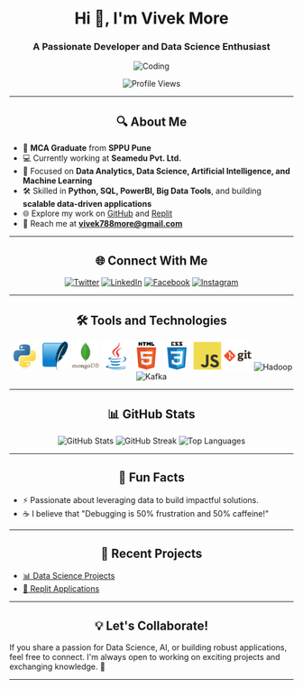 <h1 align="center">Hi 👋, I'm Vivek More</h1>
<h3 align="center">A Passionate Developer and Data Science Enthusiast</h3>

<div align="center">
<img src="https://user-images.githubusercontent.com/74038190/225813708-98b745f2-7d22-48cf-9150-083f1b00d6c9.gif" alt="Coding" width="400">
</div>

<p align="center"> <img src="https://komarev.com/ghpvc/?username=viv1more&label=Profile%20Views&color=blue&style=flat" alt="Profile Views" /> </p>

---

<h2 align="center">🔍 About Me</h2>

- 🌱 **MCA Graduate** from **SPPU Pune**  
- 💻 Currently working at **Seamedu Pvt. Ltd.**  
- 🧠 Focused on **Data Analytics, Data Science, Artificial Intelligence, and Machine Learning**  
- 🛠️ Skilled in **Python, SQL, PowerBI, Big Data Tools**, and building **scalable data-driven applications**  
- 🌐 Explore my work on [GitHub](https://github.com/viv1more/) and [Replit](https://replit.com/@vivek788more)  
- 💬 Reach me at **vivek788more@gmail.com**  

---

<h2 align="center">🌐 Connect With Me</h2>

<div align="center">
  <a href="https://twitter.com/vivek788more" target="_blank"><img src="https://img.shields.io/twitter/follow/vivek788more?logo=twitter&style=for-the-badge" alt="Twitter" /></a>
  <a href="https://linkedin.com/in/vivek-more" target="_blank"><img src="https://img.shields.io/badge/LinkedIn-Connect-blue?style=for-the-badge&logo=linkedin" alt="LinkedIn" /></a>
  <a href="https://fb.com/viv1more7887" target="_blank"><img src="https://img.shields.io/badge/Facebook-Connect-blue?style=for-the-badge&logo=facebook" alt="Facebook" /></a>
  <a href="https://instagram.com/itsvivekmore" target="_blank"><img src="https://img.shields.io/badge/Instagram-Follow-pink?style=for-the-badge&logo=instagram" alt="Instagram" /></a>
</div>

---

<h2 align="center">🛠️ Tools and Technologies</h2>

<p align="center">
  <img src="https://raw.githubusercontent.com/devicons/devicon/master/icons/python/python-original.svg" alt="Python" width="50" height="50"/>
  <img src="https://raw.githubusercontent.com/devicons/devicon/master/icons/sqlite/sqlite-original.svg" alt="SQLite" width="50" height="50"/>
  <img src="https://raw.githubusercontent.com/devicons/devicon/master/icons/mongodb/mongodb-original-wordmark.svg" alt="MongoDB" width="50" height="50"/>
  <img src="https://raw.githubusercontent.com/devicons/devicon/master/icons/java/java-original.svg" alt="Java" width="50" height="50"/>
  <img src="https://raw.githubusercontent.com/devicons/devicon/master/icons/html5/html5-original-wordmark.svg" alt="HTML" width="50" height="50"/>
  <img src="https://raw.githubusercontent.com/devicons/devicon/master/icons/css3/css3-original-wordmark.svg" alt="CSS3" width="50" height="50"/>
  <img src="https://raw.githubusercontent.com/devicons/devicon/master/icons/javascript/javascript-original.svg" alt="JavaScript" width="50" height="50"/>
  <img src="https://raw.githubusercontent.com/devicons/devicon/master/icons/git/git-original-wordmark.svg" alt="Git" width="50" height="50"/>
  <img src="https://raw.githubusercontent.com/devicons/devicon/blob/master/icons/hadoop/hadoop-original-wordmark.svg" alt="Hadoop" width="50" height="50"/>
  <img src="https://raw.githubusercontent.com/devicons/devicon/blob/master/icons/apachekafka/apachekafka-original-wordmark.svg" alt="Kafka" width="50" height="50"/>
</p>

---

<h2 align="center">📊 GitHub Stats</h2>

<div align="center">
  <img src="https://github-readme-stats.vercel.app/api?username=viv1more&show_icons=true&theme=radical" alt="GitHub Stats"/>
  <img src="https://github-readme-streak-stats.herokuapp.com/?user=viv1more&theme=radical" alt="GitHub Streak"/>
  <img src="https://github-readme-stats.vercel.app/api/top-langs?username=viv1more&show_icons=true&locale=en&layout=compact&theme=radical" alt="Top Languages"/>
</div>

---

<h2 align="center">🚀 Fun Facts</h2>

- ⚡ Passionate about leveraging data to build impactful solutions.  
- ☕ I believe that "Debugging is 50% frustration and 50% caffeine!"

---

<h2 align="center">📝 Recent Projects</h2>

- [📊 Data Science Projects](https://github.com/viv1more/)
- [🔧 Replit Applications](https://replit.com/@vivek788more)

---

<h2 align="center">💡 Let's Collaborate!</h2>

If you share a passion for Data Science, AI, or building robust applications, feel free to connect. I'm always open to working on exciting projects and exchanging knowledge. 🚀

---
